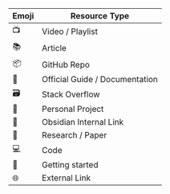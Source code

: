 
| Emoji | Resource Type                  |
| ----- | ------------------------------ |
| 📺    | Video / Playlist               |
| 📚    | Article                        |
| 📦    | GitHub Repo                    |
| 📜    | Official Guide / Documentation |
| 🗃️   | Stack Overflow                 |
| 💌    | Personal Project               |
| 🔗    | Obsidian Internal Link         |
| 🔬    | Research / Paper               |
| 💻    | Code                           |
| 👶    | Getting started                |
| 🌐    | External Link                  |
